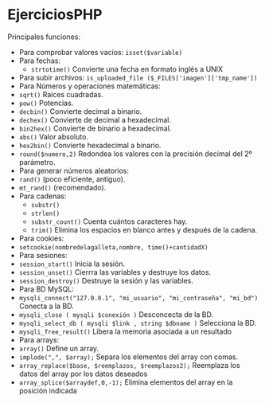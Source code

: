 # EjerciciosPHP
Principales funciones:
* Para comprobar valores vacíos: ```isset($variable)```
* Para fechas:
  * ```strtotime()``` Convierte una fecha en formato inglés a UNIX
* Para subir archivos: ```is_uploaded_file ($_FILES['imagen']['tmp_name'])```
* Para Números y operaciones matemáticas:
 * ```sqrt()``` Raíces cuadradas.
 * ```pow()``` Potencias.
 * ```decbin()``` Convierte decimal a binario.
 * ```dechex()``` Convierte de decimal a hexadecimal.
 * ```bin2hex()``` Convierte de binario a hexadecimal.
 * ```abs()``` Valor absoluto.
 * ```hex2bin()``` Convierte hexadecimal a binario.
 * ```round($numero,2)``` Redondea los valores con la precisión decimal del 2º parámetro.
* Para generar números aleatorios:
 * ```rand()``` (poco eficiente, antiguo).
 * ```mt_rand()``` (recomendado).
* Para cadenas:
  * ```substr()```
  * ```strlen()``` 
  * ```substr_count()``` Cuenta cuántos caracteres hay.
  * ```trim()``` Elimina los espacios en blanco antes y después de la cadena.
* Para cookies:
 * ```setcookie(nombredelagalleta,nombre, time()+cantidadX)```
* Para sesiones:
 * ```session_start()``` Inicia la sesión.
 * ```session_unset()``` Cierrra las variables y destruye los datos.
 * ```session_destroy()``` Destruye la sesión y las variables.
* Para BD MySQL:
 * ```mysqli_connect("127.0.0.1", "mi_usuario", "mi_contraseña", "mi_bd")``` Conecta a la BD.
 * ```mysqli_close ( mysqli $conexión )``` Desconcecta de la BD.
 * ```mysqli_select_db ( mysqli $link , string $dbname )``` Selecciona la BD.
 * ```mysqli_free_result()``` Libera la memoria asociada a un resultado
* Para arrays:
 * ```array()``` Define un array.
 * ```implode(",", $array);``` Separa los elementos del array con comas.
 * ```array_replace($base, $reemplazos, $reemplazos2);``` Reemplaza los datos del array por los datos deseados
 * ```array_splice($arraydef,0,-1);``` Elimina elementos del array en la posición indicada
